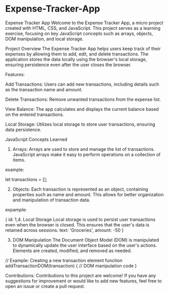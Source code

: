 # Expense-Tracker-App

Expense Tracker App
Welcome to the Expense Tracker App, a micro project created with HTML, CSS, and JavaScript. This project serves as a learning exercise, focusing on key JavaScript concepts such as arrays, objects, DOM manipulation, and local storage.

Project Overview
The Expense Tracker App helps users keep track of their expenses by allowing them to add, edit, and delete transactions. The application stores the data locally using the browser's local storage, ensuring persistence even after the user closes the browser.

Features:

Add Transactions: Users can add new transactions, including details such as the transaction name and amount.

Delete Transactions: Remove unwanted transactions from the expense list.

View Balance: The app calculates and displays the current balance based on the entered transactions.

Local Storage: Utilizes local storage to store user transactions, ensuring data persistence.

JavaScript Concepts Learned
1. Arrays: 
Arrays are used to store and manage the list of transactions. JavaScript arrays make it easy to perform operations on a collection of items.

example:

let transactions = [];

2. Objects:
Each transaction is represented as an object, containing properties such as name and amount. This allows for better organization and manipulation of transaction data.

expample: 

{
  id: 1,4. Local Storage
Local storage is used to persist user transactions even when the browser is closed. This ensures that the user's data is retained across sessions.
  text: 'Groceries',
  amount: -50
}

3. DOM Manipulation
The Document Object Model (DOM) is manipulated to dynamically update the user interface based on the user's actions. Elements are created, modified, and removed as needed.

// Example: Creating a new transaction element
function addTransactionDOM(transaction) {
  // DOM manipulation code
}

Contributions: 
Contributions to this project are welcome! If you have any suggestions for improvement or would like to add new features, feel free to open an issue or create a pull request.

